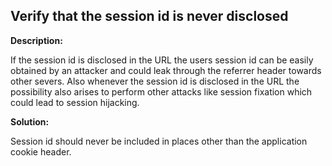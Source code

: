 Verify that the session id is never disclosed
-------

**Description:**

If the session id is disclosed in the URL the users session id can be easily obtained by
an attacker and could leak through the referrer header towards other severs. Also whenever
the session id is disclosed in the URL the possibility also arises to perform other
attacks like session fixation which could lead to session hijacking.


**Solution:**

Session id should never be included in places other than the application cookie header.
